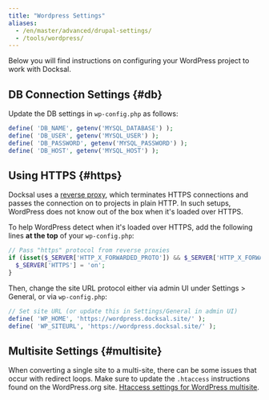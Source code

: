 ```yaml
---
title: "Wordpress Settings"
aliases:
  - /en/master/advanced/drupal-settings/
  - /tools/wordpress/
---
```


Below you will find instructions on configuring your WordPress project to work with Docksal.

## DB Connection Settings {#db}

Update the DB settings in `wp-config.php` as follows:

```php
define( 'DB_NAME', getenv('MYSQL_DATABASE') );
define( 'DB_USER', getenv('MYSQL_USER') );
define( 'DB_PASSWORD', getenv('MYSQL_PASSWORD') );
define( 'DB_HOST', getenv('MYSQL_HOST') );
```

## Using HTTPS {#https}

Docksal uses a [reverse proxy](/core/system-vhost-proxy/), which terminates HTTPS connections and passes the connection 
on to projects in plain HTTP. In such setups, WordPress does not know out of the box when it's loaded over HTTPS.

To help WordPress detect when it's loaded over HTTPS, add the following lines **at the top** of your `wp-config.php`:

```php
// Pass "https" protocol from reverse proxies
if (isset($_SERVER['HTTP_X_FORWARDED_PROTO']) && $_SERVER['HTTP_X_FORWARDED_PROTO'] == 'https') {
  $_SERVER['HTTPS'] = 'on';
}
```

Then, change the site URL protocol either via admin UI under Settings > General, or via `wp-config.php`:

```php
// Set site URL (or update this in Settings/General in admin UI)
define( 'WP_HOME', 'https://wordpress.docksal.site/' );
define( 'WP_SITEURL', 'https://wordpress.docksal.site/' );
```

## Multisite Settings {#multisite}

When converting a single site to a multi-site, there can be some issues that occur with 
redirect loops. Make sure to update the `.htaccess` instructions found on the WordPress.org
site. [Htaccess settings for WordPress multisite](https://wordpress.org/support/article/htaccess/#multisite).
